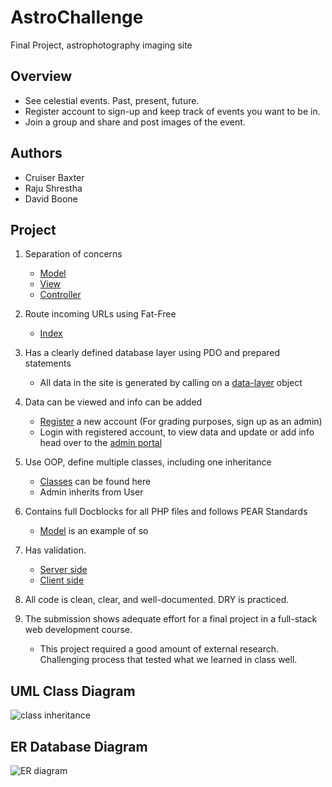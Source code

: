 # AstroChallenge
Final Project, astrophotography imaging site

## Overview
* See celestial events. Past, present, future.
* Register account to sign-up and keep track of events you want to be in.
* Join a group and share and post images of the event.

## Authors
* Cruiser Baxter
* Raju Shrestha
* David Boone

## Project
1. Separation of concerns
    * [Model](https://github.com/davboone/AstroChallenge/tree/main/model)
    * [View](https://github.com/davboone/AstroChallenge/tree/main/views)
    * [Controller](https://github.com/davboone/AstroChallenge/tree/main/controller)
2. Route incoming URLs using Fat-Free
    * [Index](https://github.com/davboone/AstroChallenge/blob/main/index.php)
3. Has a clearly defined database layer using PDO and prepared statements
    * All data in the site is generated by calling on a [data-layer](https://github.com/davboone/AstroChallenge/blob/main/model/data-layer.php) object
4. Data can be viewed and info can be added
    * [Register](http://cbaxter.greenriverdev.com/SDEV328/AstroChallenge/register) a new account (For grading purposes, sign up as an admin)
    * Login with registered account, to view data and update or add info head over to the [admin portal](http://cbaxter.greenriverdev.com/SDEV328/AstroChallenge/adminportal)
5. Use OOP, define multiple classes, including one inheritance
    * [Classes](https://github.com/davboone/AstroChallenge/tree/main/classes) can be found here
    * Admin inherits from User
6. Contains full Docblocks for all PHP files and follows PEAR Standards
    * [Model](https://github.com/davboone/AstroChallenge/tree/main/model) is an example of so

7. Has validation.
   * [Server side](https://github.com/davboone/AstroChallenge/blob/main/model/validation.php)
    * [Client side](https://github.com/davboone/AstroChallenge/blob/main/views/register.html)
8. All code is clean, clear, and well-documented. DRY is practiced.
   
9. The submission shows adequate effort for a final project in a full-stack web development course.

    * This project required a good amount of external research. Challenging process that tested what we learned in class well.
    
## UML Class Diagram ##

![class inheritance](http://dboone.greenriverdev.com/sdev328/class_inheritance.PNG)

## ER Database Diagram ##

![ER diagram](http://dboone.greenriverdev.com/sdev328/ER_DB_Diagram.PNG)